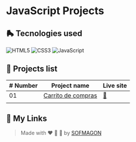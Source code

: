 # JavaScript Projects



## 🛼 Tecnologies used

![HTML5](https://img.shields.io/badge/html5-%23E34F26.svg?style=for-the-badge&logo=html5&logoColor=white) ![CSS3](https://img.shields.io/badge/css3-%231572B6.svg?style=for-the-badge&logo=css3&logoColor=white) ![JavaScript](https://img.shields.io/badge/javascript-%23F7DF1E.svg?style=for-the-badge&logo=javascript&logoColor=black)



## 🍕 Projects list

| # Number | Project name                       | Live site |
| -------- | ---------------------------------- | --------- |
| 01       | [Carrito de compras](./01-carrito) | [🚀]()     |
|          |                                    |           |



## 🌈 My Links

> Made with ❤️ 🍕 🌮 by [SOFMAGON](https://sofmagon.com)
